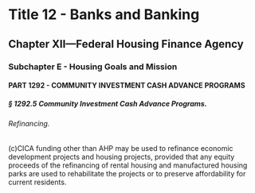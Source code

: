 
# Title 12 - Banks and Banking
## Chapter XII—Federal Housing Finance Agency
### Subchapter E - Housing Goals and Mission
#### PART 1292 - COMMUNITY INVESTMENT CASH ADVANCE PROGRAMS
##### § 1292.5 Community Investment Cash Advance Programs.
###### Refinancing.

(c)CICA funding other than AHP may be used to refinance economic development projects and housing projects, provided that any equity proceeds of the refinancing of rental housing and manufactured housing parks are used to rehabilitate the projects or to preserve affordability for current residents.
